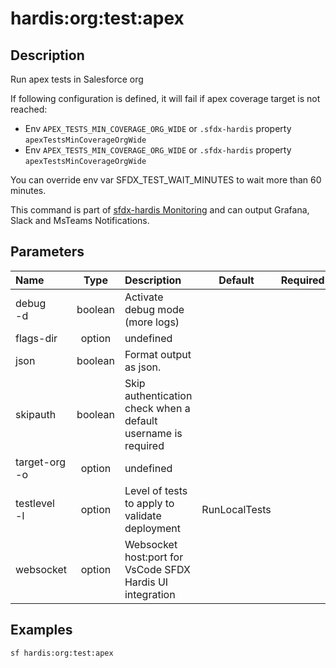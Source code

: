 <!-- This file has been generated with command 'sf hardis:doc:plugin:generate'. Please do not update it manually or it may be overwritten -->
# hardis:org:test:apex

## Description

Run apex tests in Salesforce org

If following configuration is defined, it will fail if apex coverage target is not reached:

- Env `APEX_TESTS_MIN_COVERAGE_ORG_WIDE` or `.sfdx-hardis` property `apexTestsMinCoverageOrgWide`
- Env `APEX_TESTS_MIN_COVERAGE_ORG_WIDE` or `.sfdx-hardis` property `apexTestsMinCoverageOrgWide`

You can override env var SFDX_TEST_WAIT_MINUTES to wait more than 60 minutes.

This command is part of [sfdx-hardis Monitoring](https://sfdx-hardis.cloudity.com/salesforce-monitoring-apex-tests/) and can output Grafana, Slack and MsTeams Notifications.


## Parameters

| Name              |  Type   | Description                                                   |    Default    | Required |                                Options                                 |
|:------------------|:-------:|:--------------------------------------------------------------|:-------------:|:--------:|:----------------------------------------------------------------------:|
| debug<br/>-d      | boolean | Activate debug mode (more logs)                               |               |          |                                                                        |
| flags-dir         | option  | undefined                                                     |               |          |                                                                        |
| json              | boolean | Format output as json.                                        |               |          |                                                                        |
| skipauth          | boolean | Skip authentication check when a default username is required |               |          |                                                                        |
| target-org<br/>-o | option  | undefined                                                     |               |          |                                                                        |
| testlevel<br/>-l  | option  | Level of tests to apply to validate deployment                | RunLocalTests |          | NoTestRun<br/>RunSpecifiedTests<br/>RunLocalTests<br/>RunAllTestsInOrg |
| websocket         | option  | Websocket host:port for VsCode SFDX Hardis UI integration     |               |          |                                                                        |

## Examples

```shell
sf hardis:org:test:apex
```


